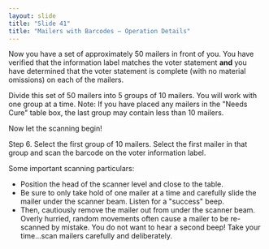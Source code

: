 ```yaml
---
layout: slide
title: "Slide 41"
title: "Mailers with Barcodes – Operation Details"
---
```


Now you have a set of approximately 50 mailers in front of you. You have verified that the information label matches the voter statement **and** you have determined that the voter statement is complete (with no material omissions) on each of the mailers.

Divide this set of 50 mailers into 5 groups of 10 mailers. You will work with one group at a time. Note: If you have placed any mailers in the "Needs Cure" table box, the last group may contain less than 10 mailers.

Now let the scanning begin!

Step 6. Select the first group of 10 mailers. Select the first mailer in that group and scan the barcode on the voter information label.

Some important scanning particulars:

- Position the head of the scanner level and close to the table.
- Be sure to only take hold of one mailer at a time and carefully slide the mailer under the scanner beam. Listen for a "success" beep.
- Then, cautiously remove the mailer out from under the scanner beam. Overly hurried, random movements often cause a mailer to be re-scanned by mistake. You do not want to hear a second beep! Take your time...scan mailers carefully and deliberately.

